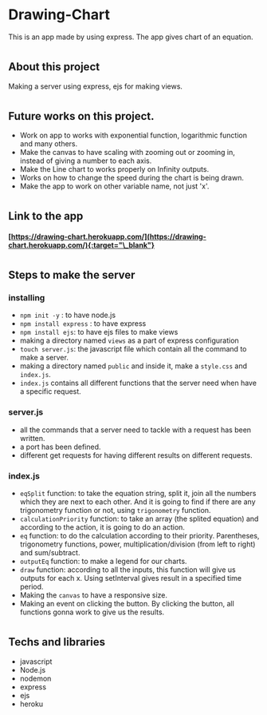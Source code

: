 # Drawing-Chart

This is an app made by using express. The app gives chart of an equation.

#

## About this project

Making a server using express, ejs for making views.

#

## Future works on this project.

- Work on app to works with exponential function, logarithmic function and many others.
- Make the canvas to have scaling with zooming out or zooming in, instead of giving a number to each axis.
- Make the Line chart to works properly on Infinity outputs.
- Works on how to change the speed during the chart is being drawn.
- Make the app to work on other variable name, not just 'x'.

#

## Link to the app

#### [https://drawing-chart.herokuapp.com/](https://drawing-chart.herokuapp.com/){:target="\_blank"}

#

## Steps to make the server

### installing

- `npm init -y` : to have node.js
- `npm install express` : to have express
- `npm install ejs`: to have ejs files to make views
- making a directory named `views` as a part of express configuration
- `touch server.js`: the javascript file which contain all the command to make a server.
- making a directory named `public` and inside it, make a `style.css` and `index.js`.
- `index.js` contains all different functions that the server need when have a specific request.

### server.js

- all the commands that a server need to tackle with a request has been written.
- a port has been defined.
- different get requests for having different results on different requests.

### index.js

- `eqSplit` function: to take the equation string, split it, join all the numbers which they are
  next to each other. And it is going to find if there are any trigonometry function or not, using
  `trigonometry` function.
- `calculationPriority` function: to take an array (the splited equation) and according to the action, it is going to do an action.
- `eq` function: to do the calculation according to their priority. Parentheses, trigonometry functions, power, multiplication/division (from left to right) and sum/subtract.
- `outputEq` function: to make a legend for our charts.
- `draw` function: according to all the inputs, this function will give us outputs for each x. Using
  setInterval gives result in a specified time period.
- Making the `canvas` to have a responsive size.
- Making an event on clicking the button. By clicking the button, all functions gonna work to give us the results.

#

## Techs and libraries

- javascript
- Node.js
- nodemon
- express
- ejs
- heroku
